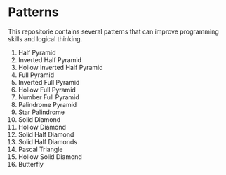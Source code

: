 # Patterns
This repositorie contains several patterns that can improve programming skills and logical thinking.
1) Half Pyramid
2) Inverted Half Pyramid
3) Hollow Inverted Half Pyramid
4) Full Pyramid
5) Inverted Full Pyramid
6) Hollow Full Pyramid
7) Number Full Pyramid
8) Palindrome Pyramid
9) Star Palindrome
10) Solid Diamond
11) Hollow Diamond
12) Solid Half Diamond
13) Solid Half Diamonds
14) Pascal Triangle
15) Hollow Solid Diamond
16) Butterfly
